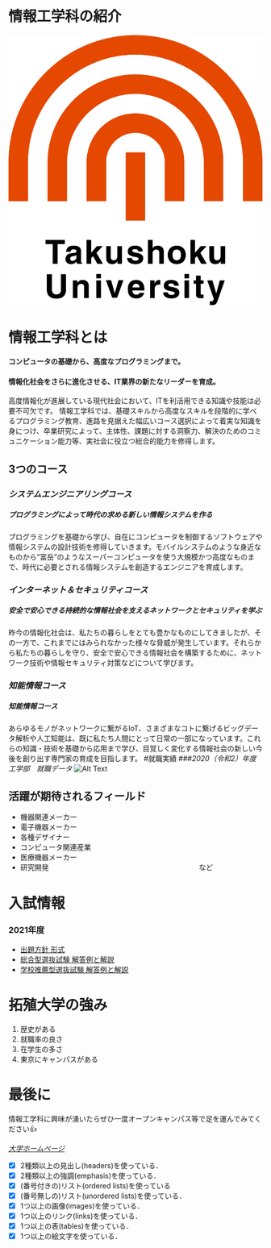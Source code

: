 # 情報工学科の紹介
<!-- Markdown記法を使って学科の紹介ページを作る -->
![logo](logo.png)

# 情報工学科とは
#### コンピュータの基礎から、高度なプログラミングまで。
#### 情報化社会をさらに進化させる、IT業界の新たなリーダーを育成。

高度情報化が進展している現代社会において、ITを利活用できる知識や技能は必要不可欠です。
情報工学科では、基礎スキルから高度なスキルを段階的に学べるプログラミング教育、進路を見据えた幅広いコース選択によって着実な知識を身につけ、卒業研究によって、主体性、課題に対する洞察力、解決のためのコミュニケーション能力等、実社会に役立つ総合的能力を修得します。
## 3つのコース
### *システムエンジニアリングコース*
##### プログラミングによって時代の求める新しい情報システムを作る
プログラミングを基礎から学び、自在にコンピュータを制御するソフトウェアや情報システムの設計技術を修得していきます。モバイルシステムのような身近なものから“富岳”のようなスーパーコンピュータを使う大規模かつ高度なものまで、時代に必要とされる情報システムを創造するエンジニアを育成します。
### *インターネット＆セキュリティコース*
##### 安全で安心できる持続的な情報社会を支えるネットワークとセキュリティを学ぶ
昨今の情報化社会は、私たちの暮らしをとても豊かなものにしてきましたが、その一方で、これまでにはみられなかった様々な脅威が発生しています。それらから私たちの暮らしを守り、安全で安心できる情報社会を構築するために、ネットワーク技術や情報セキュリティ対策などについて学びます。
### *知能情報コース*
##### 知能情報コース
あらゆるモノがネットワークに繋がるIoT、さまざまなコトに繋げるビッグデータ解析や人工知能は、既に私たち人間にとって日常の一部になっています。これらの知識・技術を基礎から応用まで学び、目覚しく変化する情報社会の新しい今後を創り出す専門家の育成を目指します。
#就職実績
###_2020（令和2）年度　工学部　就職データ_
![Alt Text](https://feng.takushoku-u.ac.jp/albums/abm00015234.png)
## 活躍が期待されるフィールド
* 機器関連メーカー
* 電子機器メーカー
* 各種デザイナー
* コンピュータ関連産業
* 医療機器メーカー
* 研究開発　　　　　　
　　　　　　　　　　　　　　　など
# 入試情報
### 2021年度
* [出題方針 形式](https://www.takudai.jp/academics/engineerring/pdf/2021_policy.pdf)
* [総合型選抜試験 解答例と解説](https://www.takudai.jp/academics/engineerring/pdf/2021_general.pdf)
* [学校推薦型選抜試験 解答例と解説](https://www.takudai.jp/academics/engineerring/pdf/2021_recommendation.pdf)
# 拓殖大学の強み
1. 歴史がある
2. 就職率の良さ
3. 在学生の多さ
4. 東京にキャンパスがある

# 最後に
情報工学科に興味が湧いたらぜひ一度オープンキャンパス等で足を運んでみてください:+1:


[*大学ホームページ*](https://www.takushoku-u.ac.jp/)




<!-- この部分より上に記述を追加して下のチェックボックスで確認する -->
- [x] 2種類以上の見出し(headers)を使っている．
- [x] 2種類以上の強調(emphasis)を使っている．
- [x] (番号付きの)リスト(ordered lists)を使っている
- [x] (番号無しの)リスト(unordered lists)を使っている．
- [x] 1つ以上の画像(images)を使っている．
- [x] 1つ以上のリンク(links)を使っている．
- [x] 1つ以上の表(tables)を使っている．
- [x] 1つ以上の絵文字を使っている．

